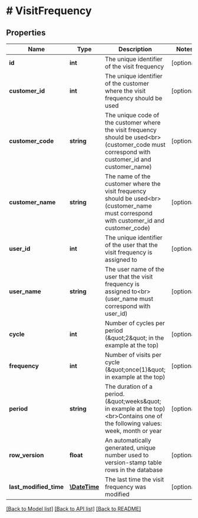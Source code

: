 # # VisitFrequency

## Properties

Name | Type | Description | Notes
------------ | ------------- | ------------- | -------------
**id** | **int** | The unique identifier of the visit frequency | [optional]
**customer_id** | **int** | The unique identifier of the customer where the visit frequency should be used | [optional]
**customer_code** | **string** | The unique code of the customer where the visit frequency should be used&lt;br&gt;(customer_code must correspond with customer_id and customer_name) | [optional]
**customer_name** | **string** | The name of the customer where the visit frequency should be used&lt;br&gt;(customer_name must correspond with customer_id and customer_code) | [optional]
**user_id** | **int** | The unique identifier of the user that the visit frequency is assigned to | [optional]
**user_name** | **string** | The user name of the user that the visit frequency is assigned to&lt;br&gt;(user_name must correspond with user_id) | [optional]
**cycle** | **int** | Number of cycles per period (\&quot;2\&quot; in the example at the top) | [optional]
**frequency** | **int** | Number of visits per cycle (\&quot;once(1)\&quot; in example at the top) | [optional]
**period** | **string** | The duration of a period. (\&quot;weeks\&quot; in example at the top)&lt;br&gt;Contains one of the following values: week, month or year | [optional]
**row_version** | **float** | An automatically generated, unique number used to version-stamp table rows in the database | [optional]
**last_modified_time** | [**\DateTime**](\DateTime.md) | The last time the visit frequency was modified | [optional]

[[Back to Model list]](../../README.md#models) [[Back to API list]](../../README.md#endpoints) [[Back to README]](../../README.md)
